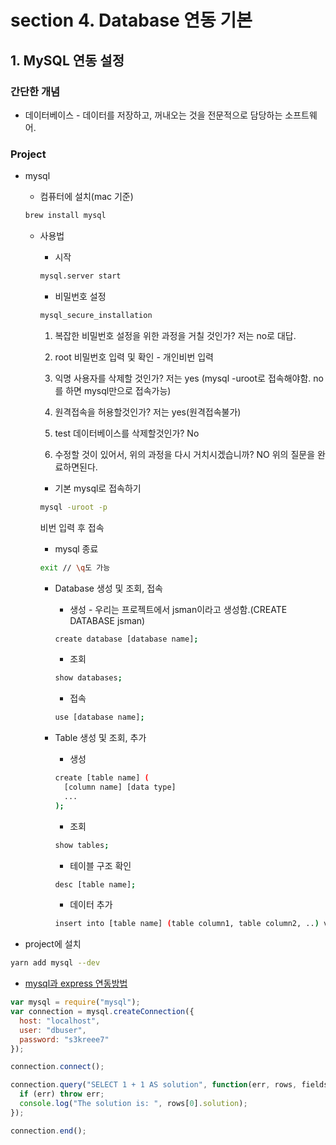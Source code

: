 # section 4. Database 연동 기본

## 1. MySQL 연동 설정

### 간단한 개념

- 데이터베이스 - 데이터를 저장하고, 꺼내오는 것을 전문적으로 담당하는 소프트웨어.

### Project

- mysql

  - 컴퓨터에 설치(mac 기준)

  ```bash
  brew install mysql
  ```

  - 사용법

    - 시작

    ```bash
    mysql.server start
    ```

    - 비밀번호 설정

    ```bash
    mysql_secure_installation
    ```

    1. 복잡한 비밀번호 설정을 위한 과정을 거칠 것인가? 저는 no로 대답.

    2. root 비밀번호 입력 및 확인 - 개인비번 입력

    3. 익명 사용자를 삭제할 것인가? 저는 yes (mysql -uroot로 접속해야함. no를 하면 mysql만으로 접속가능)

    4. 원격접속을 허용할것인가? 저는 yes(원격접속불가)

    5. test 데이터베이스를 삭제할것인가? No

    6. 수정할 것이 있어서, 위의 과정을 다시 거치시겠습니까? NO
       위의 질문을 완료하면된다.

    - 기본 mysql로 접속하기

    ```bash
    mysql -uroot -p
    ```

    비번 입력 후 접속

    - mysql 종료

    ```bash
    exit // \q도 가능
    ```

    - Database 생성 및 조회, 접속

      - 생성 - 우리는 프로젝트에서 jsman이라고 생성함.(CREATE DATABASE jsman)

      ```bash
      create database [database name];
      ```

      - 조회

      ```bash
      show databases;
      ```

      - 접속

      ```bash
      use [database name];
      ```

    - Table 생성 및 조회, 추가

      - 생성

      ```bash
      create [table name] (
        [column name] [data type]
        ...
      );
      ```

      - 조회

      ```bash
      show tables;
      ```

      - 테이블 구조 확인

      ```bash
      desc [table name];
      ```

      - 데이터 추가

      ```bash
      insert into [table name] (table column1, table column2, ..) values (table column1 values, table column2 values, ...);
      ```

- project에 설치

```bash
yarn add mysql --dev
```

- [mysql과 express 연동방법](https://expressjs.com/ko/guide/database-integration.html#mysql)

```javascript
var mysql = require("mysql");
var connection = mysql.createConnection({
  host: "localhost",
  user: "dbuser",
  password: "s3kreee7"
});

connection.connect();

connection.query("SELECT 1 + 1 AS solution", function(err, rows, fields) {
  if (err) throw err;
  console.log("The solution is: ", rows[0].solution);
});

connection.end();
```
